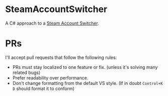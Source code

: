 # SteamAccountSwitcher
A C# approach to a [Steam Account Switcher](https://github.com/itsjfx/steam-account-switcher).

# PRs
I'll accept pull requests that follow the following rules:
- PRs must stay localized to one feature or fix. (unless it's solving many related bugs)
- Prefer readability over performance.
- Don't change formatting from the default VS style. (If in doubt `Control+K D` should format it to conform)

